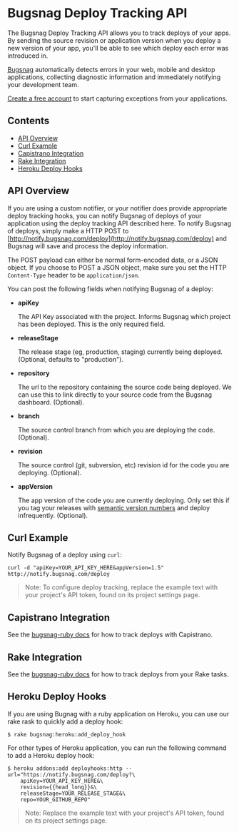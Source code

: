 Bugsnag Deploy Tracking API
===========================

The Bugsnag Deploy Tracking API allows you to track deploys of your apps.
By sending the source revision or application version when
you deploy a new version of your app, you'll be able to see which deploy each
error was introduced in.

[Bugsnag](https://bugsnag.com) automatically detects errors in your web,
mobile and desktop applications, collecting diagnostic information and immediately notifying your development team.

[Create a free account](https://bugsnag.com) to start
capturing exceptions from your applications.

Contents
--------

- [API Overview](#api-overview)
- [Curl Example](#curl-example)
- [Capistrano Integration](#capistrano-integration)
- [Rake Integration](#rake-integration)
- [Heroku Deploy Hooks](#heroku-deploy-hook)


API Overview
------------

If you are using a custom notifier, or your notifier
does provide appropriate deploy tracking hooks, you can notify Bugsnag of
deploys of your application using the deploy tracking API described here.
To notify Bugsnag of deploys, simply make a HTTP POST to
[http://notify.bugsnag.com/deploy](http://notify.bugsnag.com/deploy)
and Bugsnag will save and process the deploy information.

The POST payload can either be normal form-encoded data, or a JSON object. If
you choose to POST a JSON object, make sure you set the HTTP `Content-Type`
header to be `application/json`.

You can post the following fields when notifying Bugsnag of a deploy:

-   **apiKey**

    The API Key associated with the project. Informs Bugsnag which project
    has been deployed. This is the only required field.

-   **releaseStage**

    The release stage (eg, production, staging) currently being deployed.
    (Optional, defaults to "production").

-   **repository**

    The url to the repository containing the source code being deployed.
    We can use this to link directly to your source code from the Bugsnag
    dashboard. (Optional).

-   **branch**

    The source control branch from which you are deploying the code.
    (Optional).

-   **revision**

    The source control (git, subversion, etc) revision id for the code you
    are deploying. (Optional).

-   **appVersion**

    The app version of the code you are currently deploying. Only set this
    if you tag your releases with [semantic version numbers](http://semver.org/)
    and deploy infrequently. (Optional).


Curl Example
------------

Notify Bugsnag of a deploy using `curl`:

```shell
curl -d "apiKey=YOUR_API_KEY_HERE&appVersion=1.5" http://notify.bugsnag.com/deploy
```

> Note: To configure deploy tracking, replace the example text with your project's API token, found on its project settings page.


Capistrano Integration
----------------------

See the [bugsnag-ruby docs](https://bugsnag.com/docs/notifiers/ruby#using-capistrano) for how to track deploys with Capistrano.


Rake Integration
----------------

See the [bugsnag-ruby docs](https://bugsnag.com/docs/notifiers/ruby#using-rake) for how to track deploys from your Rake tasks.


Heroku Deploy Hooks
-------------------

If you are using Bugnag with a ruby application on Heroku, you can use our rake rask to quickly add a deploy hook:

```
$ rake bugsnag:heroku:add_deploy_hook
```

For other types of Heroku application, you can run the following command to add a Heroku deploy hook:

```
$ heroku addons:add deployhooks:http --url="https://notify.bugsnag.com/deploy?\
    apiKey=YOUR_API_KEY_HERE&\
    revision={{head_long}}&\
    releaseStage=YOUR_RELEASE_STAGE&\
    repo=YOUR_GITHUB_REPO"
```

> Note: Replace the example text with your project's API token, found on its project settings page.
